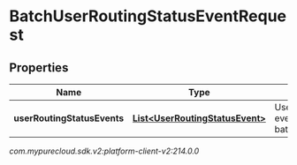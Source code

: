 # BatchUserRoutingStatusEventRequest


## Properties

| Name | Type | Description | Notes |
| ------------ | ------------- | ------------- | ------------- |
| **userRoutingStatusEvents** | [**List&lt;UserRoutingStatusEvent&gt;**](UserRoutingStatusEvent) | UserRoutingStatus events for this batch |  [optional] |




_com.mypurecloud.sdk.v2:platform-client-v2:214.0.0_
